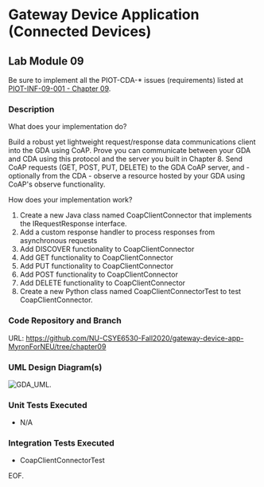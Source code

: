 # Gateway Device Application (Connected Devices)

## Lab Module 09

Be sure to implement all the PIOT-CDA-* issues (requirements) listed at [PIOT-INF-09-001 - Chapter 09](https://github.com/orgs/programming-the-iot/projects/1#column-10488503).

### Description

What does your implementation do? 

Build a robust yet lightweight request/response data communications client into the GDA using CoAP. Prove you can communicate between your GDA and CDA using this protocol and the server you built in Chapter 8. Send CoAP requests (GET, POST, PUT, DELETE) to the GDA CoAP server, and - optionally from the CDA - observe a resource hosted by your GDA using CoAP's observe functionality.

How does your implementation work?

1.	Create a new Java class named CoapClientConnector that implements the IRequestResponse interface.
2.	Add a custom response handler to process responses from asynchronous requests
3.	Add DISCOVER functionality to CoapClientConnector
4.	Add GET functionality to CoapClientConnector
5.	Add PUT functionality to CoapClientConnector
6.	Add POST functionality to CoapClientConnector
7.	Add DELETE functionality to CoapClientConnector
8.	Create a new Python class named CoapClientConnectorTest to test CoapClientConnector.

### Code Repository and Branch

URL: https://github.com/NU-CSYE6530-Fall2020/gateway-device-app-MyronForNEU/tree/chapter09

### UML Design Diagram(s)

![GDA_UML](https://github.com/NU-CSYE6530-Fall2020/gateway-device-app-MyronForNEU/blob/chapter09/exercises/chapter09/GDA.png).


### Unit Tests Executed

- N/A

### Integration Tests Executed

- CoapClientConnectorTest 

EOF.
